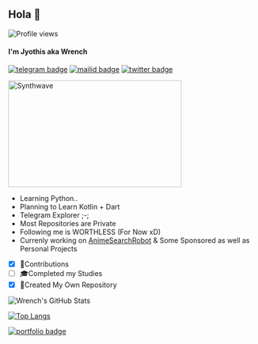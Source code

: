 ## Hola 👋
![Profile views](https://komarev.com/ghpvc/?username=EverythingSuckz&color=blue&style=flat-square&label=Profile+Views)

#### I'm Jyothis aka Wrench
[![telegram badge](https://img.shields.io/badge/@EverythingSuckz-30302f?style=for-the-badge&logo=telegram)](https://t.me/EverythingSuckz)
[![mailid badge](https://img.shields.io/badge/EverythingSuckz-30302f?style=for-the-badge&logo=gmail)](mailto:mailtoeverythingsuckz@gmail.com)
[![twitter badge](https://img.shields.io/badge/None-30302f?style=for-the-badge&logo=twitter)](https://twitter.com/None)

<img src="https://mir-s3-cdn-cf.behance.net/project_modules/fs/0d4f6f62664607.5a98e42907456.gif" alt="Synthwave" height="216" width="350">

- Learning Python..
- Planning to Learn Kotlin + Dart
- Telegram Explorer ;-;
- Most Repositories are Private
- Following me is WORTHLESS (For Now xD)
- Currenly working on [AnimeSearchRobot](https://t.me/AnimeSearchRobot) & Some Sponsored as well as Personal Projects


- [x] 💬Contributions
- [ ] 🎓Completed my Studies
- [x] 🎯Created My Own Repository

![Wrench's GitHub Stats](https://bad-apple-github-readme.vercel.app/api?show_bg=1&username=everythingsuckz&show_icons=true&hide=stars&title_color=#ffffff&text_color=#ffffff&icon_color=#ffffff&bg_color=#000000)

[![Top Langs](https://github-readme-stats.vercel.app/api/top-langs/?username=EverythingSuckz&hide=dockerfile)](https://github.com/JyothisJayanth)

[![portfolio badge](https://img.shields.io/badge/Check_out_my-portfolio-blueviolet?style=for-the-badge&logo=git&logoColor=white)](https://EverythingSuckz.github.io)

